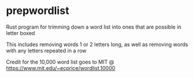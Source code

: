 # prepwordlist

Rust program for trimming down a word list into ones that are possible in letter boxed

This includes removing words 1 or 2 letters long, as well as removing words with any letters repeated in a row

Credit for the 10,000 word list goes to MIT @ https://www.mit.edu/~ecprice/wordlist.10000